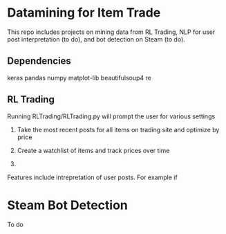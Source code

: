 # Datamining for Item Trade

This repo includes projects on mining data from RL Trading, NLP for user post interpretation (to do), and bot detection on Steam (to do).

## Dependencies

keras
pandas
numpy
matplot-lib
beautifulsoup4
re

## RL Trading

Running RLTrading/RLTrading.py will prompt the user for various settings

1. Take the most recent posts for all items on trading site and optimize by price

2. Create a watchlist of items and track prices over time

3. 

Features include intrepretation of user posts. For example if 

# Steam Bot Detection

To do


